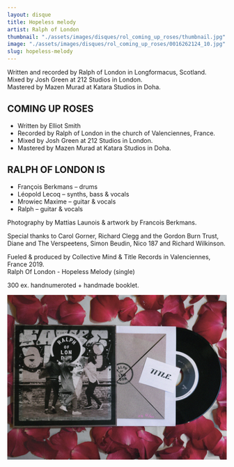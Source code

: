 ```yaml
---
layout: disque
title: Hopeless melody
artist: Ralph of London
thumbnail: "./assets/images/disques/rol_coming_up_roses/thumbnail.jpg"
image: "./assets/images/disques/rol_coming_up_roses/0016262124_10.jpg"
slug: hopeless-melody
---
```


Written and recorded by Ralph of London in Longformacus, Scotland. <br>
Mixed by Josh Green at 212 Studios in London.<br>
Mastered by Mazen Murad at Katara Studios in Doha.

## COMING UP ROSES
- Written by Elliot Smith
- Recorded by Ralph of London in the church of Valenciennes, France.
- Mixed by Josh Green at 212 Studios in London.
- Mastered by Mazen Murad at Katara Studios in Doha.

## RALPH OF LONDON IS
- François Berkmans – drums
- Léopold Lecoq – synths, bass & vocals
- Mrowiec Maxime – guitar & vocals
- Ralph – guitar & vocals

Photography by Mattias Launois & artwork by Francois Berkmans.

Special thanks to Carol Gorner, Richard Clegg and the Gordon Burn Trust, Diane and The Verspeetens, Simon Beudin, Nico 187 and Richard Wilkinson.

Fueled & produced by Collective Mind & Title Records in Valenciennes, France 2019.<br>
Ralph Of London - Hopeless Melody (single)

300 ex. handnumeroted + handmade booklet.

<img src="./assets/images/disques/rol_coming_up_roses/0016262125_10.jpg">